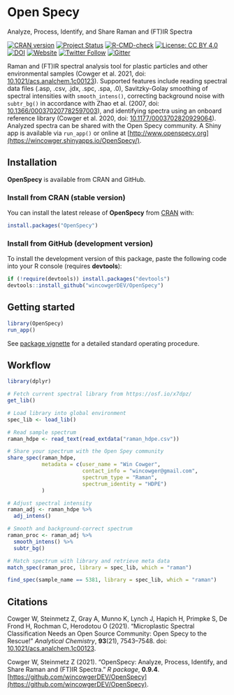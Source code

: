 # Open Specy

Analyze, Process, Identify, and Share Raman and (FT)IR Spectra

<!-- badges: start -->
[![CRAN version](https://www.r-pkg.org/badges/version/OpenSpecy)](https://CRAN.R-project.org/package=OpenSpecy) 
[![Project Status](https://www.repostatus.org/badges/latest/active.svg)](https://www.repostatus.org/#active)
[![R-CMD-check](https://github.com/wincowgerDEV/OpenSpecy/workflows/R-CMD-check/badge.svg)](https://github.com/wincowgerDEV/OpenSpecy/actions)
[![License: CC BY 4.0](https://img.shields.io/badge/license-CC%20BY%204.0-lightgrey.svg)](https://creativecommons.org/licenses/by/4.0/)
[![DOI](https://img.shields.io/badge/DOI-10.1021/acs.analchem.1c00123-blue.svg)](https://doi.org/10.1021/acs.analchem.1c00123)
[![Website](https://img.shields.io/badge/web-openspecy.org-white)](https://wincowger.shinyapps.io/OpenSpecy/)
[![Twitter Follow](https://img.shields.io/twitter/follow/OpenSpecy)](https://twitter.com/OpenSpecy)
[![Gitter](https://badges.gitter.im/Open-Specy/community.svg)](https://gitter.im/Open-Specy/community?utm_source=badge&utm_medium=badge&utm_campaign=pr-badge)
<!-- badges: end -->

Raman and (FT)IR spectral analysis tool for plastic particles and
other environmental samples (Cowger et al. 2021, doi: 
[10.1021/acs.analchem.1c00123](https://doi.org/10.1021/acs.analchem.1c00123)).
Supported features include reading spectral data files (.asp, .csv, .jdx, .spc,
.spa, .0), Savitzky-Golay smoothing of spectral intensities with
`smooth_intens()`, correcting background noise with `subtr_bg()` in accordance
with Zhao et al. (2007, doi: 
[10.1366/000370207782597003](https://doi.org/10.1366/000370207782597003)), and
identifying spectra using an onboard reference library (Cowger et al. 2020, doi: [10.1177/0003702820929064](https://doi.org/10.1177/0003702820929064)).
Analyzed spectra can be shared with the Open Specy community. A Shiny app is
available via `run_app()` or online at
[http://www.openspecy.org](https://wincowger.shinyapps.io/OpenSpecy/).

## Installation

**OpenSpecy** is available from CRAN and GitHub.

### Install from CRAN (stable version)

You can install the latest release of **OpenSpecy** from
[CRAN](https://CRAN.R-project.org) with:

```r
install.packages("OpenSpecy")
```

### Install from GitHub (development version)

To install the development version of this package, paste the following code
into your R console (requires **devtools**):

```r
if (!require(devtools)) install.packages("devtools")
devtools::install_github("wincowgerDEV/OpenSpecy")
```

## Getting started
```r
library(OpenSpecy)
run_app()
```

See
[package vignette](https://htmlpreview.github.io/?https://github.com/wincowgerDEV/OpenSpecy/blob/main/vignettes/sop.html)
for a detailed standard operating procedure.

## Workflow

```r
library(dplyr)

# Fetch current spectral library from https://osf.io/x7dpz/
get_lib()

# Load library into global environment
spec_lib <- load_lib()

# Read sample spectrum
raman_hdpe <- read_text(read_extdata("raman_hdpe.csv"))

# Share your spectrum with the Open Spey community
share_spec(raman_hdpe,
           metadata = c(user_name = "Win Cowger",
                        contact_info = "wincowger@gmail.com",
                        spectrum_type = "Raman",
                        spectrum_identity = "HDPE")
           )

# Adjust spectral intensity
raman_adj <- raman_hdpe %>%
  adj_intens()

# Smooth and background-correct spectrum
raman_proc <- raman_adj %>% 
  smooth_intens() %>% 
  subtr_bg()

# Match spectrum with library and retrieve meta data
match_spec(raman_proc, library = spec_lib, which = "raman")

find_spec(sample_name == 5381, library = spec_lib, which = "raman")
```

## Citations

Cowger W, Steinmetz Z, Gray A, Munno K, Lynch J, Hapich H, Primpke S,
De Frond H, Rochman C, Herodotou O (2021). “Microplastic Spectral Classification
Needs an Open Source Community: Open Specy to the Rescue!”
*Analytical Chemistry*, **93**(21), 7543–7548. doi:
[10.1021/acs.analchem.1c00123](https://doi.org/10.1021/acs.analchem.1c00123).

Cowger W, Steinmetz Z (2021). “OpenSpecy: Analyze, Process,
Identify, and Share Raman and (FT)IR Spectra.” *R package*, **0.9.4**.
[https://github.com/wincowgerDEV/OpenSpecy](https://github.com/wincowgerDEV/OpenSpecy).
